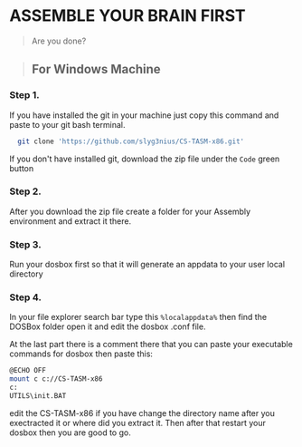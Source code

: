 # ASSEMBLE YOUR BRAIN FIRST

> Are you done?

> ## For Windows Machine

### Step 1.
If you have installed the git in your machine just copy this command and paste to your git bash terminal.
```bash 
  git clone 'https://github.com/slyg3nius/CS-TASM-x86.git'
```

If you don't have installed git, download the zip file under the 
`Code` green button

### Step 2.
After you download the zip file create a folder for your Assembly environment and extract it there.

### Step 3.
Run your dosbox first so that it will generate an appdata to your user local directory

### Step 4.
In your file explorer search bar type this `%localappdata%` then find the DOSBox folder open it and edit the dosbox .conf file. 

At the last part there is a comment
there that you can paste your executable commands for dosbox then paste this: 

```bash
@ECHO OFF
mount c c://CS-TASM-x86
c:
UTILS\init.BAT
```
edit the CS-TASM-x86 if you have change the directory name after you exectracted it or where did you extract it. Then after that restart your dosbox then you are good to go.
